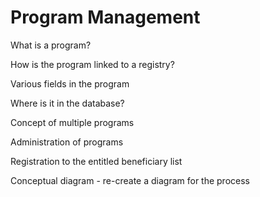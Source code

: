 # Program Management

What is a program?

How is the program linked to a registry?

Various fields in the program

Where is it in the database?

Concept of multiple programs

Administration of programs

Registration to the entitled beneficiary list

Conceptual diagram - re-create a diagram for the process





